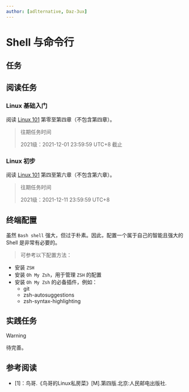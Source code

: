```yaml
---
author: [adlternative, Daz-3ux]
---
```


# Shell 与命令行

## 任务

## 阅读任务

### Linux 基础入门

阅读 [Linux 101](https://101.lug.ustc.edu.cn/) 第零至第四章（不包含第四章）。

> 往期任务时间
>
> 2021级：2021-12-01 23:59:59 UTC+8 截止

### Linux 初步

阅读 [Linux 101](https://101.lug.ustc.edu.cn/) 第四至第六章（不包含第六章）。

> 往期任务时间
>
> 2021级：2021-12-11 23:59:59 UTC+8

## 终端配置

虽然 `Bash shell` 强大，但过于朴素。因此，配置一个属于自己的智能且强大的 Shell 是非常有必要的。
> 可参考以下配置方法：
- 安装 `ZSH`
- 安装 `Oh My Zsh`，用于管理 `ZSH` 的配置
- 安装 `Oh My Zsh` 的必备插件，例如：
  - git
  - zsh-autosuggestions
  - zsh-syntax-highlighting

## 实践任务

> [!WARNING]
>
> 待完善。

## 参考阅读

- [1]：鸟哥.《鸟哥的Linux私房菜》[M].第四版.北京:人民邮电出版社.
